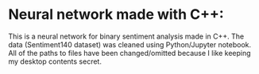# Neural network made with C++:
This is a neural network for binary sentiment analysis made in C++. The data (Sentiment140 dataset) was cleaned using Python/Jupyter notebook.
All of the paths to files have been changed/omitted because I like keeping my desktop contents secret.

